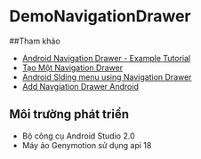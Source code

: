 # DemoNavigationDrawer
##Tham khảo
+ [Android Navigation Drawer - Example Tutorial](http://www.journaldev.com/9958/android-navigation-drawer-example-tutorial)
+ [Tạo Một Navigation Drawer](http://pdnghia.blogspot.com/2014/09/tao-mot-navigation-drawer.html)
+ [Android Slding menu using Navigation Drawer](http://www.androidhive.info/2013/11/android-sliding-menu-using-navigation-drawer/)
+ [Add Navgiation Drawer Android](http://blog.teamtreehouse.com/add-navigation-drawer-android)

## Môi trường phát triển
+ Bộ công cụ Android Studio 2.0
+ Máy ảo Genymotion sử dụng api 18


